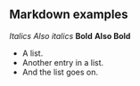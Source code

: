 Markdown examples
-------------
*Italics*
_Also italics_
**Bold**
__Also Bold__

- A list.
- Another entry in a list. 
- And the list goes on. 
